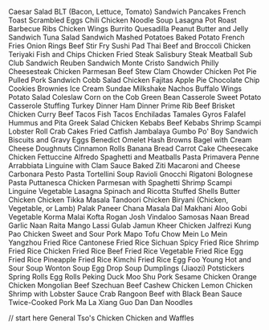Caesar Salad
BLT (Bacon, Lettuce, Tomato) Sandwich
Pancakes
French Toast
Scrambled Eggs
Chili
Chicken Noodle Soup
Lasagna
Pot Roast
Barbecue Ribs
Chicken Wings
Burrito
Quesadilla
Peanut Butter and Jelly Sandwich
Tuna Salad Sandwich
Mashed Potatoes
Baked Potato
French Fries
Onion Rings
Beef Stir Fry
Sushi
Pad Thai
Beef and Broccoli
Chicken Teriyaki
Fish and Chips
Chicken Fried Steak
Salisbury Steak
Meatball Sub
Club Sandwich
Reuben Sandwich
Monte Cristo Sandwich
Philly Cheesesteak
Chicken Parmesan
Beef Stew
Clam Chowder
Chicken Pot Pie
Pulled Pork Sandwich
Cobb Salad
Chicken Fajitas
Apple Pie
Chocolate Chip Cookies
Brownies
Ice Cream Sundae
Milkshake
Nachos
Buffalo Wings
Potato Salad
Coleslaw
Corn on the Cob
Green Bean Casserole
Sweet Potato Casserole
Stuffing
Turkey Dinner
Ham Dinner
Prime Rib
Beef Brisket
Chicken Curry
Beef Tacos
Fish Tacos
Enchiladas
Tamales
Gyros
Falafel
Hummus and Pita
Greek Salad
Chicken Kebabs
Beef Kebabs
Shrimp Scampi
Lobster Roll
Crab Cakes
Fried Catfish
Jambalaya
Gumbo
Po' Boy Sandwich
Biscuits and Gravy
Eggs Benedict
Omelet
Hash Browns
Bagel with Cream Cheese
Doughnuts
Cinnamon Rolls
Banana Bread
Carrot Cake
Cheesecake
Chicken Fettuccine Alfredo
Spaghetti and Meatballs
Pasta Primavera
Penne Arrabbiata
Linguine with Clam Sauce
Baked Ziti
Macaroni and Cheese
Carbonara
Pesto Pasta
Tortellini Soup
Ravioli
Gnocchi
Rigatoni Bolognese
Pasta Puttanesca
Chicken Parmesan with Spaghetti
Shrimp Scampi Linguine
Vegetable Lasagna
Spinach and Ricotta Stuffed Shells
Butter Chicken
Chicken Tikka Masala
Tandoori Chicken
Biryani (Chicken, Vegetable, or Lamb)
Palak Paneer
Chana Masala
Dal Makhani
Aloo Gobi
Vegetable Korma
Malai Kofta
Rogan Josh
Vindaloo
Samosas
Naan Bread
Garlic Naan
Raita
Mango Lassi
Gulab Jamun
Kheer
Chicken Jalfrezi
Kung Pao Chicken
Sweet and Sour Pork
Mapo Tofu
Chow Mein
Lo Mein
Yangzhou Fried Rice
Cantonese Fried Rice
Sichuan Spicy Fried Rice
Shrimp Fried Rice
Chicken Fried Rice
Beef Fried Rice
Vegetable Fried Rice
Egg Fried Rice
Pineapple Fried Rice
Kimchi Fried Rice
Egg Foo Young
Hot and Sour Soup
Wonton Soup
Egg Drop Soup
Dumplings (Jiaozi)
Potstickers
Spring Rolls
Egg Rolls
Peking Duck
Moo Shu Pork
Sesame Chicken
Orange Chicken
Mongolian Beef
Szechuan Beef
Cashew Chicken
Lemon Chicken
Shrimp with Lobster Sauce
Crab Rangoon
Beef with Black Bean Sauce
Twice-Cooked Pork
Ma La Xiang Guo
Dan Dan Noodles

// start here
General Tso's Chicken
Chicken and Waffles
